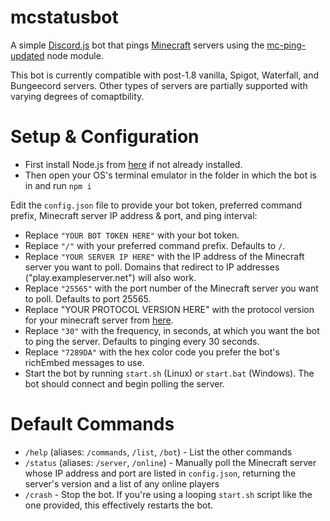 # mcstatusbot
A simple [Discord.js](https://www.npmjs.com/package/discord.js) bot that pings [Minecraft](https://minecraft.gamepedia.com) servers using the [mc-ping-updated](https://www.npmjs.com/package/mc-ping-updated) node module.

This bot is currently compatible with post-1.8 vanilla, Spigot, Waterfall, and Bungeecord servers. Other types of servers are partially supported with varying degrees of comaptbility.

# Setup & Configuration
- First install Node.js from [here](https://nodejs.org/en/download/) if not already installed.
- Then open your OS's terminal emulator in the folder in which the bot is in and run `npm i`

Edit the `config.json` file to provide your bot token, preferred command prefix, Minecraft server IP address & port, and ping interval:
- Replace `"YOUR BOT TOKEN HERE"` with your bot token.
- Replace `"/"` with your preferred command prefix. Defaults to `/`.
- Replace `"YOUR SERVER IP HERE"` with the IP address of the Minecraft server you want to poll. Domains that redirect to IP addresses ("play.exampleserver.net") will also work.
- Replace `"25565"` with the port number of the Minecraft server you want to poll. Defaults to port 25565.
- Replace "YOUR PROTOCOL VERSION HERE" with the protocol version for your minecraft server from [here](https://wiki.vg/Protocol_version_numbers).
- Replace `"30"` with the frequency, in seconds, at which you want the bot to ping the server. Defaults to pinging every 30 seconds.
- Replace `"7289DA"` with the hex color code you prefer the bot's richEmbed messages to use.
- Start the bot by running `start.sh` (Linux) or `start.bat` (Windows). The bot should connect and begin polling the server.

# Default Commands
- `/help` (aliases: `/commands`, `/list`, `/bot`) - List the other commands
- `/status` (aliases: `/server`, `/online`) - Manually poll the Minecraft server whose IP address and port are listed in `config.json`, returning the server's version and a list of any online players
- `/crash` - Stop the bot. If you're using a looping `start.sh` script like the one provided, this effectively restarts the bot.
